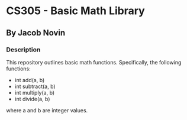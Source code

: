 # CS305 - Basic Math Library
## By Jacob Novin


### Description
This repository outlines basic math functions. Specifically, the following functions:
- int add(a, b)
- int subtract(a, b)
- int multiply(a, b)
- int divide(a, b)


where a and b are integer values.
